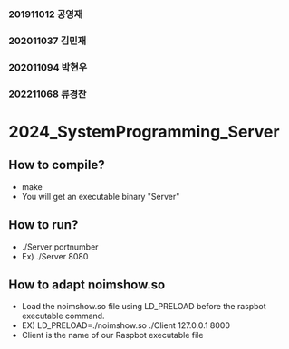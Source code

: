 ### 201911012 공영재
### 202011037 김민재
### 202011094 박현우
### 202211068 류경찬

# 2024_SystemProgramming_Server
## How to compile?
- make
- You will get an executable binary "Server"
## How to run?
- ./Server portnumber
- Ex) ./Server 8080
## How to adapt noimshow.so
- Load the noimshow.so file using LD_PRELOAD before the raspbot executable command.
- EX) LD_PRELOAD=./noimshow.so ./Client 127.0.0.1 8000
- Client is the name of our Raspbot executable file
